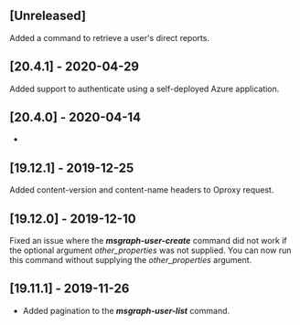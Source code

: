 ## [Unreleased]
Added a command to retrieve a user's direct reports.

## [20.4.1] - 2020-04-29
Added support to authenticate using a self-deployed Azure application.

## [20.4.0] - 2020-04-14
-


## [19.12.1] - 2019-12-25
Added content-version and content-name headers to Oproxy request.

## [19.12.0] - 2019-12-10
Fixed an issue where the ***msgraph-user-create*** command did not work if the optional argument *other_properties* was not supplied. You can now run this command without supplying the *other_properties* argument.

## [19.11.1] - 2019-11-26
 - Added pagination to the ***msgraph-user-list*** command.
